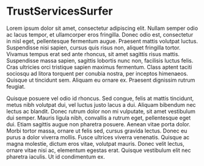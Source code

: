 # TrustServicesSurfer
Lorem ipsum dolor sit amet, consectetur adipiscing elit. Nullam semper odio ac lacus tempor, et ullamcorper eros fringilla. Donec odio est, consectetur in nisl eget, pellentesque fermentum augue. Praesent mattis volutpat luctus. Suspendisse nisi sapien, cursus quis risus non, aliquet fringilla tortor. Vivamus tempus erat sed ante rhoncus, sit amet sagittis risus mattis. Suspendisse massa sapien, sagittis lobortis nunc non, facilisis luctus felis. Cras ultricies orci tristique sapien maximus fermentum. Class aptent taciti sociosqu ad litora torquent per conubia nostra, per inceptos himenaeos. Quisque ut tincidunt sem. Aliquam eu ornare ex. Praesent dignissim rutrum feugiat.

Quisque posuere vel odio id rhoncus. Sed congue, felis at mattis tincidunt, metus nibh volutpat dui, vel luctus justo lacus a dui. Aliquam bibendum nec lectus ac blandit. Donec rutrum dolor non mi vulputate, sit amet vestibulum dui semper. Mauris ligula nibh, convallis a rutrum eget, pellentesque eget dui. Etiam sagittis augue non pharetra posuere. Aenean vitae porta dolor. Morbi tortor massa, ornare ut felis sed, cursus gravida lectus. Donec eu purus a dolor viverra mollis. Fusce ultrices viverra venenatis. Quisque ac magna molestie, dictum eros vitae, volutpat mauris. Donec velit lectus, ornare vitae nisi ac, elementum egestas erat. Quisque vestibulum elit nec pharetra iaculis. Ut id condimentum ex.
